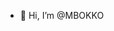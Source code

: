 - 👋 Hi, I’m @MBOKKO

<!---
MBOKKO/MBOKKO is a ✨ special ✨ repository because its `README.md` (this file) appears on your GitHub profile.
You can click the Preview link to take a look at your changes.
--->
